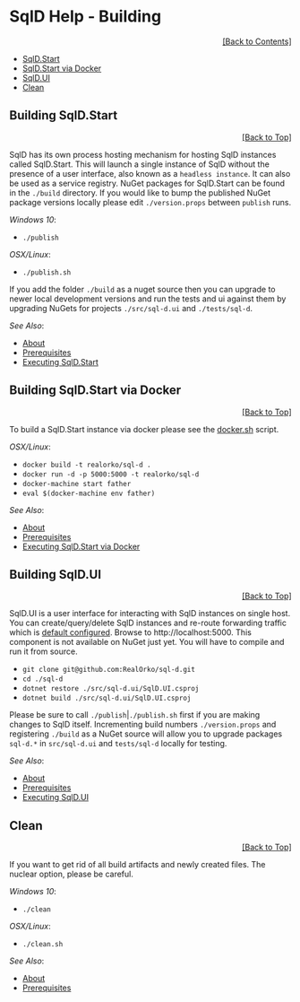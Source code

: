 ﻿# SqlD Help - Building

<div align="right">
	<a href="https://github.com/RealOrko/sql-d/blob/master/docs/_.md#sqld-help---contents">[Back to Contents]</a>
</div>

  * [SqlD.Start](#building-sqldstart)
  * [SqlD.Start via Docker](#building-sqldstart-via-docker)
  * [SqlD.UI](#building-sqldui)
  * [Clean](#clean)

## Building SqlD.Start

<div align="right">
	<a href="#sqld-help---building">[Back to Top]</a>
</div>

SqlD has its own process hosting mechanism for hosting SqlD instances called SqlD.Start. This will launch a single instance of SqlD without the presence of a user interface, also known 
as a `headless instance`. It can also be used as a service registry. NuGet packages for SqlD.Start can be found in the `./build` directory. If you would like to bump the 
published NuGet package versions locally please edit `./version.props` between `publish` runs.

*Windows 10*:
 - `./publish`

*OSX/Linux*:
 - `./publish.sh`

If you add the folder `./build` as a nuget source then you can upgrade to newer local development versions and run the tests and ui against them by upgrading NuGets for projects `./src/sql-d.ui` 
and `./tests/sql-d`. 

 *See Also*:

  - [About](https://github.com/RealOrko/sql-d/blob/master/docs/about.md)
  - [Prerequisites](https://github.com/RealOrko/sql-d/blob/master/docs/prerequisites.md)
  - [Executing SqlD.Start](https://github.com/RealOrko/sql-d/blob/master/docs/executing.md#executing-sqldstart)

## Building SqlD.Start via Docker

<div align="right">
	<a href="#sqld-help---building">[Back to Top]</a>
</div>

To build a SqlD.Start instance via docker please see the [docker.sh](https://github.com/RealOrko/sql-d/blob/master/docker.sh) script.

*OSX/Linux*:
 - `docker build -t realorko/sql-d .`
 - `docker run -d -p 5000:5000 -t realorko/sql-d`
 - `docker-machine start father`
 - `eval $(docker-machine env father)`

*See Also*:

  - [About](https://github.com/RealOrko/sql-d/blob/master/docs/about.md)
  - [Prerequisites](https://github.com/RealOrko/sql-d/blob/master/docs/prerequisites.md)
  - [Executing SqlD.Start via Docker](https://github.com/RealOrko/sql-d/blob/master/docs/executing.md#executing-sqldstart-via-docker)

## Building SqlD.UI

<div align="right">
	<a href="#sqld-help---building">[Back to Top]</a>
</div>

SqlD.UI is a user interface for interacting with SqlD instances on single host. You can create/query/delete SqlD instances and re-route forwarding traffic which is 
[default configured](https://github.com/RealOrko/sql-d/blob/master/docs/configuration.md#defaults). Browse to http://localhost:5000. This component is not available
on NuGet just yet. You will have to compile and run it from source.

 - `git clone git@github.com:RealOrko/sql-d.git`
 - `cd ./sql-d`
 - `dotnet restore ./src/sql-d.ui/SqlD.UI.csproj`
 - `dotnet build ./src/sql-d.ui/SqlD.UI.csproj`

Please be sure to call `./publish`|`./publish.sh` first if you are making changes to SqlD itself. Incrementing build numbers `./version.props` and registering `./build` as a NuGet source 
will allow you to upgrade packages `sql-d.*` in `src/sql-d.ui` and `tests/sql-d` locally for testing.

 *See Also*:

  - [About](https://github.com/RealOrko/sql-d/blob/master/docs/about.md)
  - [Prerequisites](https://github.com/RealOrko/sql-d/blob/master/docs/prerequisites.md)
  - [Executing SqlD.UI](https://github.com/RealOrko/sql-d/blob/master/docs/executing.md#executing-sqldui)

## Clean

<div align="right">
	<a href="#sqld-help---building">[Back to Top]</a>
</div>

If you want to get rid of all build artifacts and newly created files. The nuclear option, please be careful.

*Windows 10*:
 - `./clean`

*OSX/Linux*:
 - `./clean.sh`

 *See Also*:

  - [About](https://github.com/RealOrko/sql-d/blob/master/docs/about.md)
  - [Prerequisites](https://github.com/RealOrko/sql-d/blob/master/docs/prerequisites.md)
